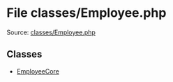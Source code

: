 File classes/Employee.php
=========

Source: [classes/Employee.php](https://github.com/PrestaShop/PrestaShop/blob/1.6.0.2/classes/Employee.php)


Classes
-------

* [EmployeeCore](class.EmployeeCore.md)

